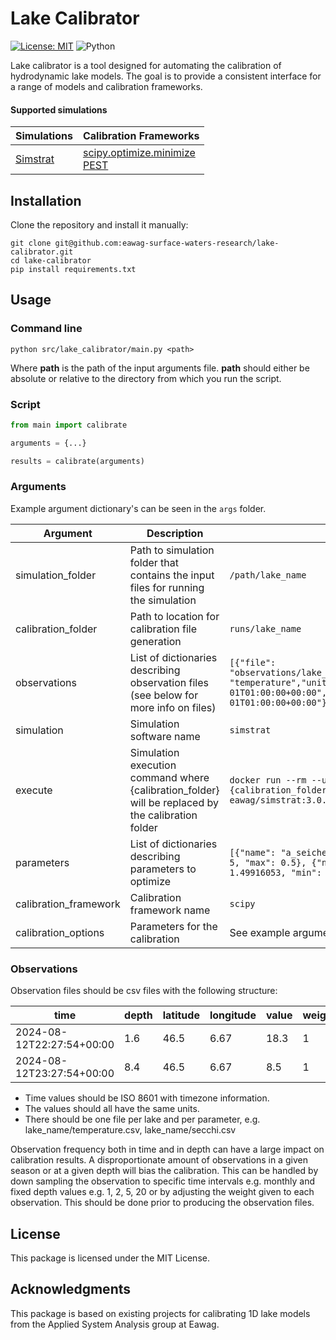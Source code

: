 # Lake Calibrator

[![License: MIT][mit-by-shield]][mit-by] ![Python][python-by-shield]

Lake calibrator is a tool designed for automating the calibration of hydrodynamic lake models. The goal is to provide a consistent interface for a range of models and calibration frameworks.

#### Supported simulations

| Simulations          | Calibration Frameworks                             |
|----------------------|----------------------------------------------------|
| [Simstrat][simstrat] | [scipy.optimize.minimize][scipy] <br> [PEST][pest] |

## Installation
Clone the repository and install it manually:
```commandline
git clone git@github.com:eawag-surface-waters-research/lake-calibrator.git
cd lake-calibrator
pip install requirements.txt
```

## Usage

### Command line

```commandline
python src/lake_calibrator/main.py <path>
```
Where **path** is the path of the input arguments file.
**path** should either be absolute or relative to the directory from which you run the script.

### Script

```python
from main import calibrate

arguments = {...}

results = calibrate(arguments)
```
### Arguments

Example argument dictionary's can be seen in the `args` folder.

| Argument              | Description                                                                                        | Example                                                                                                                                                                     |
|-----------------------|----------------------------------------------------------------------------------------------------|-----------------------------------------------------------------------------------------------------------------------------------------------------------------------------|
| simulation_folder     | Path to simulation folder that contains the input files for running the simulation                 | ```/path/lake_name```                                                                                                                                                       |
| calibration_folder    | Path to location for calibration file generation                                                   | ```runs/lake_name```                                                                                                                                                        |
| observations          | List of dictionaries describing observation files (see below for more info on files)               | ```[{"file": "observations/lake_name/temperature.csv","parameter": "temperature","unit": "degC","start": "1982-01-01T01:00:00+00:00","end": "2022-01-01T01:00:00+00:00"}]``` |
| simulation            | Simulation software name                                                                           | ```simstrat```                                                                                                                                                              |
| execute               | Simulation execution command where {calibration_folder} will be replaced by the calibration folder | ```docker run --rm --user $(id -u):$(id -g) -v {calibration_folder}:/simstrat/run eawag/simstrat:3.0.4 Settings.par```                                                      |
| parameters            | List of dictionaries describing parameters to optimize                                             | ```[{"name": "a_seiche", "initial":  2.0e-5, "min": 1e-5, "max": 0.5}, {"name": "p_absorb", "initial":  1.49916053, "min": 0.5, "max": 1.5}]```                             |
| calibration_framework | Calibration framework name                                                                         | ```scipy```                                                                                                                                                                 |
| calibration_options   | Parameters for the calibration                                                                     | See example argument files                                                                                                                                                  |

### Observations

Observation files should be csv files with the following structure:

| time                      | depth | latitude | longitude | value | weight |
|---------------------------|-------|----------|-----------|-------|--------|
| 2024-08-12T22:27:54+00:00 | 1.6   | 46.5     | 6.67      | 18.3  | 1      |
| 2024-08-12T23:27:54+00:00 | 8.4   | 46.5     | 6.67      | 8.5   | 1      |

- Time values should be ISO 8601 with timezone information.
- The values should all have the same units. 
- There should be one file per lake and per parameter, e.g. lake_name/temperature.csv, lake_name/secchi.csv

Observation frequency both in time and in depth can have a large impact on calibration results. A disproportionate 
amount of observations in a given season or at a given depth will bias the calibration. This can be handled by 
down sampling the observation to specific time intervals e.g. monthly and fixed depth values e.g. 1, 2, 5, 20 or by 
adjusting the weight given to each observation. This should be done prior to producing the observation files.

## License
This package is licensed under the MIT License.

## Acknowledgments
This package is based on existing projects for calibrating 1D lake models from the Applied System Analysis group at Eawag.


[mit-by]: https://opensource.org/licenses/MIT
[mit-by-shield]: https://img.shields.io/badge/License-MIT-g.svg
[python-by-shield]: https://img.shields.io/badge/Python-3.9-g
[simstrat]: https://github.com/Eawag-AppliedSystemAnalysis/Simstrat
[scipy]: https://docs.scipy.org/doc/scipy/reference/generated/scipy.optimize.minimize.html
[pest]: https://pesthomepage.org/